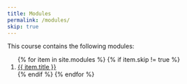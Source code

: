 ```yaml
---
title: Modules
permalink: /modules/
skip: true
---
```

This course contains the following modules:

<ol>
{% for item in site.modules %}
  {% if item.skip != true %}
  <li><a href="{{ item.permalink }}">{{ item.title }}</a></li>
  {% endif %}
{% endfor %}
</ol>
